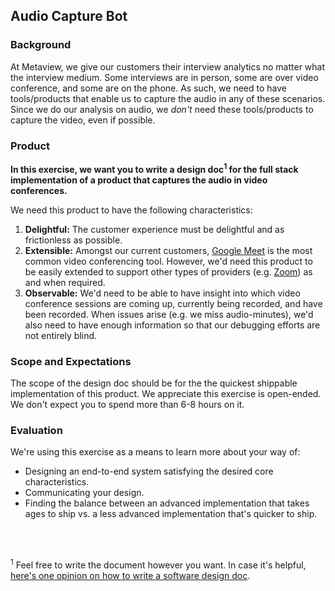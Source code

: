 ## Audio Capture Bot

### Background

At Metaview, we give our customers their interview analytics no matter what the interview medium. Some interviews are in person, some are over video conference, and some are on the phone. As such, we need to have tools/products that enable us to capture the audio in any of these scenarios. Since we do our analysis on audio, we *don't* need these tools/products to capture the video, even if possible.

### Product

**In this exercise, we want you to write a design doc<sup>1</sup> for the full stack implementation of a product that captures the audio in video conferences.**

We need this product to have the following characteristics:

1. **Delightful:** The customer experience must be delightful and as frictionless as possible.
2. **Extensible:** Amongst our current customers, [Google Meet](https://meet.google.com) is the most common video conferencing tool. However, we'd need this product to be easily extended to support other types of providers (e.g. [Zoom](https://zoom.us/)) as and when required.
3. **Observable:** We'd need to be able to have insight into which video conference sessions are coming up, currently being recorded, and have been recorded. When issues arise (e.g. we miss audio-minutes), we'd also need to have enough information so that our debugging efforts are not entirely blind.

### Scope and Expectations

The scope of the design doc should be for the the quickest shippable implementation of this product. We appreciate this exercise is open-ended. We don't expect you to spend more than 6-8 hours on it.

### Evaluation

We're using this exercise as a means to learn more about your way of:

- Designing an end-to-end system satisfying the desired core characteristics.
- Communicating your design.
- Finding the balance between an advanced implementation that takes ages to ship vs. a less advanced implementation that's quicker to ship.

<br />
<br />

<sup>1</sup> Feel free to write the document however you want. In case it's helpful, [here's one opinion on how to write a software design doc](https://medium.freecodecamp.org/how-to-write-a-good-software-design-document-66fcf019569c).